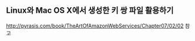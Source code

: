 ## Linux와 Mac OS X에서 생성한 키 쌍 파일 활용하기
http://pyrasis.com/book/TheArtOfAmazonWebServices/Chapter07/02/02 참고

